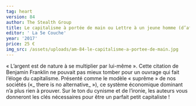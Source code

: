 ```yaml
---
tag: heart
version: 84
author: The Stealth Group
title: Le capitalisme à portée de main ou Lettre à un jeune homme (d’affaires)
editor: ' La 5e Couche'
year: '2017'
price: 25 €
img_src: /assets/uploads/am-84-le-capitalisme-a-portee-de-main.jpg
---
```

« L’argent est de nature à se multiplier par lui-même ». Cette citation de
 Benjamin Franklin ne pouvait pas mieux tomber pour un ouvrage qui fait
 l’éloge du capitalisme. Présenté comme le modèle « suprême » de nos sociétés
 («_ there is no alternative_ »), ce système économique dominant n’a plus
 rien à prouver. Sur le ton du cynisme et de l’ironie, les auteurs vous donneront
 les clés nécessaires pour être un parfait petit capitaliste !
